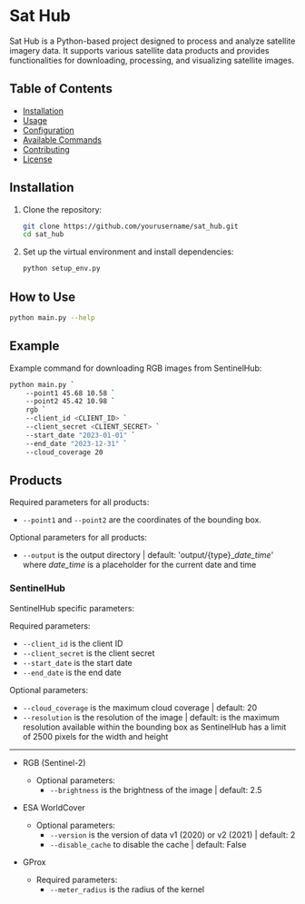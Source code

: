 # Sat Hub

Sat Hub is a Python-based project designed to process and analyze satellite imagery data. It supports various satellite data products and provides functionalities for downloading, processing, and visualizing satellite images.

## Table of Contents

- [Installation](#installation)
- [Usage](#usage)
- [Configuration](#configuration)
- [Available Commands](#available-commands)
- [Contributing](#contributing)
- [License](#license)

## Installation

1. Clone the repository:
    ```sh
    git clone https://github.com/yourusername/sat_hub.git
    cd sat_hub
    ```

2. Set up the virtual environment and install dependencies:
    ```sh
    python setup_env.py
    ```

## How to Use

```sh
python main.py --help
```

## Example
Example command for downloading RGB images from SentinelHub:

```sh
python main.py `
    --point1 45.68 10.58 `
    --point2 45.42 10.98 `
    rgb `
    --client_id <CLIENT_ID> `
    --client_secret <CLIENT_SECRET> `
    --start_date "2023-01-01" `
    --end_date "2023-12-31" `
    --cloud_coverage 20
```

## Products
Required parameters for all products:
- `--point1` and `--point2` are the coordinates of the bounding box.

Optional parameters for all products:
- `--output` is the output directory | default: 'output/{type}_*date_time*' where *date_time* is a placeholder for the current date and time


### SentinelHub
SentinelHub specific parameters:

Required parameters:
- `--client_id` is the client ID
- `--client_secret` is the client secret
- `--start_date` is the start date
- `--end_date` is the end date

Optional parameters:
- `--cloud_coverage` is the maximum cloud coverage | default: 20
- `--resolution` is the resolution of the image | default: is the maximum resolution available within the bounding box as SentinelHub has a limit of 2500 pixels for the width and height

----

- RGB (Sentinel-2)
    - Optional parameters:
        - `--brightness` is the brightness of the image | default: 2.5
- ESA WorldCover
    - Optional parameters:
        - `--version` is the version of data v1 (2020) or v2 (2021) | default: 2
        - `--disable_cache` to disable the cache | default: False

- GProx
    - Required parameters:
        - `--meter_radius` is the radius of the kernel

